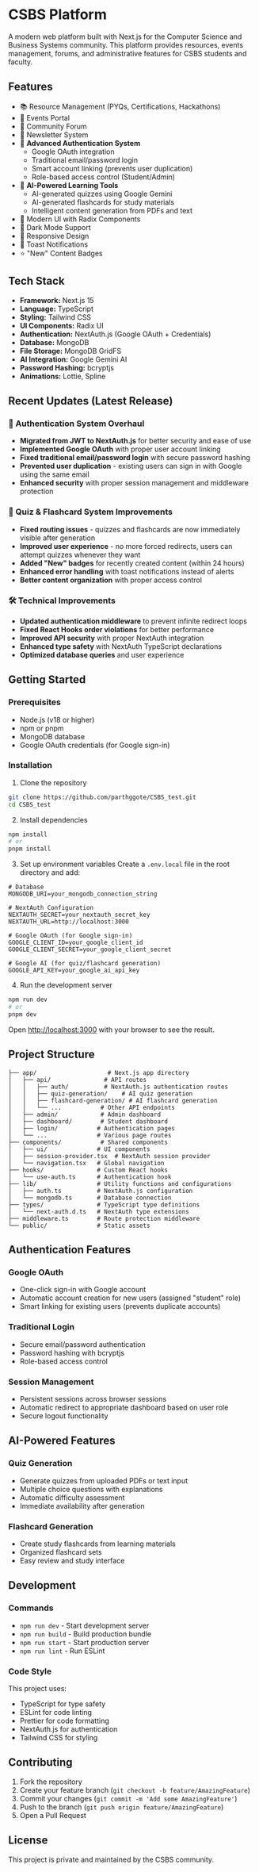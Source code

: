 # CSBS Platform

A modern web platform built with Next.js for the Computer Science and Business Systems community. This platform provides resources, events management, forums, and administrative features for CSBS students and faculty.

## Features

- 📚 Resource Management (PYQs, Certifications, Hackathons)
- 🎯 Events Portal
- 💬 Community Forum
- 📰 Newsletter System
- 🔐 **Advanced Authentication System**
  - Google OAuth integration
  - Traditional email/password login
  - Smart account linking (prevents user duplication)
  - Role-based access control (Student/Admin)
- 🤖 **AI-Powered Learning Tools**
  - AI-generated quizzes using Google Gemini
  - AI-generated flashcards for study materials
  - Intelligent content generation from PDFs and text
- 🎨 Modern UI with Radix Components
- 🌙 Dark Mode Support
- 📱 Responsive Design
- 🔔 Toast Notifications
- ⭐ "New" Content Badges

## Tech Stack

- **Framework:** Next.js 15
- **Language:** TypeScript
- **Styling:** Tailwind CSS
- **UI Components:** Radix UI
- **Authentication:** NextAuth.js (Google OAuth + Credentials)
- **Database:** MongoDB
- **File Storage:** MongoDB GridFS
- **AI Integration:** Google Gemini AI
- **Password Hashing:** bcryptjs
- **Animations:** Lottie, Spline

## Recent Updates (Latest Release)

### 🔐 Authentication System Overhaul
- **Migrated from JWT to NextAuth.js** for better security and ease of use
- **Implemented Google OAuth** with proper user account linking
- **Fixed traditional email/password login** with secure password hashing
- **Prevented user duplication** - existing users can sign in with Google using the same email
- **Enhanced security** with proper session management and middleware protection

### 🎯 Quiz & Flashcard System Improvements
- **Fixed routing issues** - quizzes and flashcards are now immediately visible after generation
- **Improved user experience** - no more forced redirects, users can attempt quizzes whenever they want
- **Added "New" badges** for recently created content (within 24 hours)
- **Enhanced error handling** with toast notifications instead of alerts
- **Better content organization** with proper access control

### 🛠 Technical Improvements
- **Updated authentication middleware** to prevent infinite redirect loops
- **Fixed React Hooks order violations** for better performance
- **Improved API security** with proper NextAuth integration
- **Enhanced type safety** with NextAuth TypeScript declarations
- **Optimized database queries** and user experience

## Getting Started

### Prerequisites

- Node.js (v18 or higher)
- npm or pnpm
- MongoDB database
- Google OAuth credentials (for Google sign-in)

### Installation

1. Clone the repository
```bash
git clone https://github.com/parthggote/CSBS_test.git
cd CSBS_test
```

2. Install dependencies
```bash
npm install
# or
pnpm install
```

3. Set up environment variables
Create a `.env.local` file in the root directory and add:
```env
# Database
MONGODB_URI=your_mongodb_connection_string

# NextAuth Configuration
NEXTAUTH_SECRET=your_nextauth_secret_key
NEXTAUTH_URL=http://localhost:3000

# Google OAuth (for Google sign-in)
GOOGLE_CLIENT_ID=your_google_client_id
GOOGLE_CLIENT_SECRET=your_google_client_secret

# Google AI (for quiz/flashcard generation)
GOOGLE_API_KEY=your_google_ai_api_key
```

4. Run the development server
```bash
npm run dev
# or
pnpm dev
```

Open [http://localhost:3000](http://localhost:3000) with your browser to see the result.

## Project Structure

```
├── app/                    # Next.js app directory
│   ├── api/               # API routes
│   │   ├── auth/          # NextAuth.js authentication routes
│   │   ├── quiz-generation/    # AI quiz generation
│   │   ├── flashcard-generation/ # AI flashcard generation
│   │   └── ...           # Other API endpoints
│   ├── admin/            # Admin dashboard
│   ├── dashboard/        # Student dashboard
│   ├── login/           # Authentication pages
│   └── ...              # Various page routes
├── components/           # Shared components
│   ├── ui/              # UI components
│   ├── session-provider.tsx  # NextAuth session provider
│   └── navigation.tsx   # Global navigation
├── hooks/               # Custom React hooks
│   └── use-auth.ts      # Authentication hook
├── lib/                 # Utility functions and configurations
│   ├── auth.ts          # NextAuth.js configuration
│   └── mongodb.ts       # Database connection
├── types/               # TypeScript type definitions
│   └── next-auth.d.ts   # NextAuth type extensions
├── middleware.ts        # Route protection middleware
└── public/              # Static assets
```

## Authentication Features

### Google OAuth
- One-click sign-in with Google account
- Automatic account creation for new users (assigned "student" role)
- Smart linking for existing users (prevents duplicate accounts)

### Traditional Login
- Secure email/password authentication
- Password hashing with bcryptjs
- Role-based access control

### Session Management
- Persistent sessions across browser sessions
- Automatic redirect to appropriate dashboard based on user role
- Secure logout functionality

## AI-Powered Features

### Quiz Generation
- Generate quizzes from uploaded PDFs or text input
- Multiple choice questions with explanations
- Automatic difficulty assessment
- Immediate availability after generation

### Flashcard Generation
- Create study flashcards from learning materials
- Organized flashcard sets
- Easy review and study interface

## Development

### Commands

- `npm run dev` - Start development server
- `npm run build` - Build production bundle
- `npm run start` - Start production server
- `npm run lint` - Run ESLint

### Code Style

This project uses:
- TypeScript for type safety
- ESLint for code linting
- Prettier for code formatting
- NextAuth.js for authentication
- Tailwind CSS for styling

## Contributing

1. Fork the repository
2. Create your feature branch (`git checkout -b feature/AmazingFeature`)
3. Commit your changes (`git commit -m 'Add some AmazingFeature'`)
4. Push to the branch (`git push origin feature/AmazingFeature`)
5. Open a Pull Request

## License

This project is private and maintained by the CSBS community.
